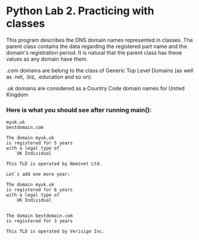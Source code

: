 # Python Lab 2. Practicing with classes

This program describes the DNS domain names represented in classes.
The parent class contains the data regarding the registered part name and the domain's
registration period. It is natural that the parent class has these values as any domain have them.

.com domains are belong to the class of Generic Top Level Domains (as well as .net, .biz, .education and so on).

.uk domains are considered as a Country Code domain names for United Kingdom

### Here is what you should see after running main():

    myuk.uk
    bestdomain.com

    The domain myuk.uk
    is registered for 5 years 
    with a legal type of 
        UK Individual

    This TLD is operated by Nominet Ltd.

    Let`s add one more year:

    The domain myuk.uk 
    is registered for 6 years 
    with a legal type of 
        UK Individual


    The domain bestdomain.com 
    is registered for 3 years

    This TLD is operated by Verisign Inc.
